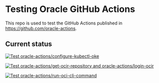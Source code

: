 # Testing Oracle GitHub Actions

This repo is used to test the GitHub Actions published in <https://github.com/oracle-actions>.

## Current status

[![Test oracle-actions/configure-kubectl-oke](https://github.com/Djelibeybi/oracle-actions-testing/actions/workflows/configure-kubectl-for-oke.yml/badge.svg)](https://github.com/Djelibeybi/oracle-actions-testing/actions/workflows/configure-kubectl-for-oke.yml)

[![Test oracle-actions/get-ocir-repository and oracle-actions/login-ocir](https://github.com/Djelibeybi/oracle-actions-testing/actions/workflows/get-ocir-repository-and-login-ocir.yml/badge.svg)](https://github.com/Djelibeybi/oracle-actions-testing/actions/workflows/get-ocir-repository-and-login-ocir.yml)

[![Test oracle-actions/run-oci-cli-command](https://github.com/Djelibeybi/oracle-actions-testing/actions/workflows/run-oci-cli-command.yml/badge.svg)](https://github.com/Djelibeybi/oracle-actions-testing/actions/workflows/run-oci-cli-command.yml)
